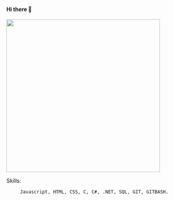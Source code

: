    #### Hi there 👋 

<img style="width: 400px;" src="https://media0.giphy.com/media/Lny6Rw04nsOOc/giphy.gif?cid=ecf05e47k08b0l4wkypmw5qf08x6ed1iecsb7mseg7o1f7ms&rid=giphy.gif&ct=g" />

   Skills:

         Javascript, HTML, CSS, C, C#, .NET, SQL, GIT, GITBASH.
